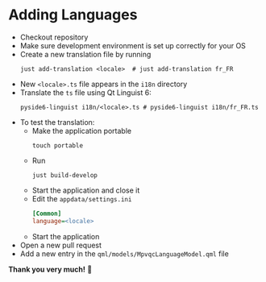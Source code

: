 # Adding Languages

* Checkout repository
* Make sure development environment is set up correctly for your OS
* Create a new translation file by running
  ```shell
  just add-translation <locale>  # just add-translation fr_FR
  ```
* New `<locale>.ts` file appears in the `i18n` directory
* Translate the `ts` file using Qt Linguist 6:
  ```shell
  pyside6-linguist i18n/<locale>.ts # pyside6-linguist i18n/fr_FR.ts
  ```
* To test the translation:
  * Make the application portable
    ```shell
    touch portable
    ```
  * Run
    ```shell
    just build-develop
    ```
  * Start the application and close it
  * Edit the `appdata/settings.ini`
    ```ini
    [Common]
    language=<locale>
    ```
  * Start the application
* Open a new pull request
* Add a new entry in the `qml/models/MpvqcLanguageModel.qml` file

**Thank you very much!** 💚
